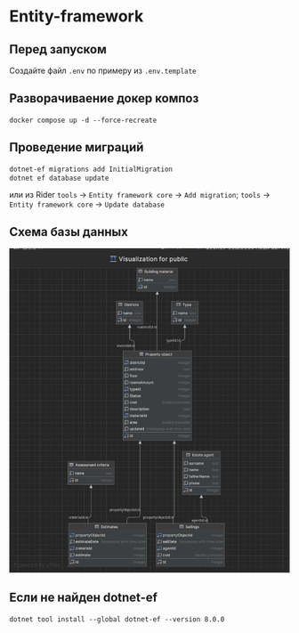 # Entity-framework

## Перед запуском
Создайте файл `.env` по примеру из `.env.template`

## Разворачиваение докер композ
```
docker compose up -d --force-recreate
```

## Проведение миграций
```
dotnet-ef migrations add InitialMigration
dotnet ef database update
```

или из Rider `tools` -> `Entity framework core` -> `Add migration`; `tools` -> `Entity framework core` -> `Update database`

## Схема базы данных
![schemeImage](./assets/bd-scheme.png)


## Если не найден dotnet-ef
```
dotnet tool install --global dotnet-ef --version 8.0.0
```
